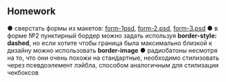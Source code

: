 ## Homework


● сверстать формы из макетов: [form-1psd](), [form-2.psd](), [form-3.psd]()
● в форме №2 пунктирный бордер можно задать используя **border-style: dashed**,
но если хотите чтобы граница была максимально близкой к дизайну можно
использовать **border-image**
● радиобатоны несмотря на то, что они очень похожи на стандартные,
необходимо стилизовать через псевдоэлемент лэйбла, способом
аналогичным для стилизации чекбоксов